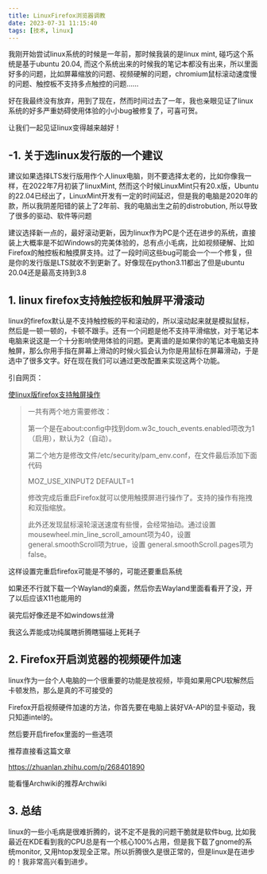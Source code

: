 ```yaml
---
title: LinuxFirefox浏览器调教
date: 2023-07-31 11:15:40
tags: [技术, linux]
---
```


我刚开始尝试linux系统的时候是一年前，那时候我装的是linux mint, 碰巧这个系统是基于ubuntu 20.04, 而这个系统出来的时候我的笔记本都没有出来，所以里面好多的问题，比如屏幕缩放的问题、视频硬解的问题，chromium鼠标滚动速度慢的问题、触控板不支持多点触控的问题……

好在我最终没有放弃，用到了现在，然而时间过去了一年，我也亲眼见证了linux系统的好多严重妨碍使用体验的小小bug被修复了，可喜可贺。

让我们一起见证linux变得越来越好！

## -1. 关于选linux发行版的一个建议

建议如果选择LTS发行版用作个人linux电脑，则不要选择太老的，比如你像我一样，在2022年7月初装了linuxMint, 然而这个时候LinuxMint只有20.x版，Ubuntu的22.04已经出了，LinuxMint开发有一定的时间延迟，但是我的电脑是2020年的款，所以我阴差阳错的装上了2年前、我的电脑出生之前的distrobution, 所以导致了很多的驱动、软件等问题

建议选择新一点的，最好滚动更新，因为linux作为PC是个还在进步的系统，直接装上大概率是不如Windows的完美体验的，总有点小毛病，比如视频硬解、比如Firefox的触控板和触摸屏支持。过了一段时间这些bug可能会一个一个修复，但是你的发行版是LTS就收不到更新了。好像现在python3.11都出了但是ubuntu 20.04还是最高支持到3.8

## 1. linux firefox支持触控板和触屏平滑滚动

linux的firefox默认是不支持触控板的平和滚动的，所以滚动起来就是模拟鼠标，然后是一顿一顿的，卡顿不跟手。还有一个问题是他不支持平滑缩放，对于笔记本电脑来说这是一个十分影响使用体验的问题。更离谱的是如果你的笔记本电脑支持触屏，那么你用手指在屏幕上滑动的时候火狐会认为你是用鼠标在屏幕滑动，于是选中了很多文字。好在现在我们可以通过更改配置来实现这两个功能。

引自网页：

[使linux版firefox支持触屏操作](https://beekc.top/2019/04/01/firefox-touchscreen/#:~:text=%E7%AC%AC%E4%B8%80%E4%B8%AA%E6%98%AF%E5%9C%A8about%3Aconfig%E4%B8%AD%E6%89%BE%E5%88%B0dom.w3c_touch_events.enabled%E9%A1%B9%E6%94%B9%E4%B8%BA1%EF%BC%88%E5%90%AF%E7%94%A8%EF%BC%89%EF%BC%8C%E9%BB%98%E8%AE%A4%E4%B8%BA2%EF%BC%88%E8%87%AA%E5%8A%A8%EF%BC%89%E3%80%82%20%E7%AC%AC%E4%BA%8C%E4%B8%AA%E5%9C%B0%E6%96%B9%E6%98%AF%E4%BF%AE%E6%94%B9%E6%96%87%E4%BB%B6%2Fetc%2Fsecurity%2Fpam_env.conf%EF%BC%8C%E5%9C%A8%E6%96%87%E4%BB%B6%E6%9C%80%E5%90%8E%E6%B7%BB%E5%8A%A0%E4%B8%8B%E9%9D%A2%E4%BB%A3%E7%A0%81,MOZ_USE_XINPUT2%20DEFAULT%3D1%20%E4%BF%AE%E6%94%B9%E5%AE%8C%E6%88%90%E5%90%8E%E9%87%8D%E5%90%AFFirefox%E5%B0%B1%E5%8F%AF%E4%BB%A5%E4%BD%BF%E7%94%A8%E8%A7%A6%E6%91%B8%E5%B1%8F%E8%BF%9B%E8%A1%8C%E6%93%8D%E4%BD%9C%E4%BA%86%E3%80%82)

> 一共有两个地方需要修改：
> 
> 第一个是在about:config中找到dom.w3c_touch_events.enabled项改为1（启用），默认为2（自动）。
> 
> 第二个地方是修改文件/etc/security/pam_env.conf，在文件最后添加下面代码
> 
> MOZ_USE_XINPUT2 DEFAULT=1
> 
> 修改完成后重启Firefox就可以使用触摸屏进行操作了。支持的操作有拖拽和双指缩放。
> 
> 此外还发现鼠标滚轮滚送速度有些慢，会经常抽动。通过设置mousewheel.min_line_scroll_amount项为40，设置 general.smoothScroll项为true，设置 general.smoothScroll.pages项为false。
> 

这样设置完重启firefox可能是不够的，可能还要重启系统

如果还不行就下载一个Wayland的桌面，然后你去Wayland里面看看开了没，开了以后应该X11也能用的

装完后好像还是不如windows丝滑

我这么弄能成功纯属瞎折腾瞎猫碰上死耗子

## 2. Firefox开启浏览器的视频硬件加速

linux作为一台个人电脑的一个很重要的功能是放视频，毕竟如果用CPU软解然后卡顿发热，那么是真的不可接受的

Firefox开启视频硬件加速的方法，你首先要在电脑上装好VA-API的显卡驱动，我只知道intel的。

然后要开启firefox里面的一些选项

推荐直接看这篇文章

<https://zhuanlan.zhihu.com/p/268401890>

能看懂Archwiki的推荐Archwiki


## 3. 总结

linux的一些小毛病是很难折腾的，说不定不是我的问题干脆就是软件bug, 比如我最近在KDE看到我的CPU总是有一个核心100%占用，但是我下载了gnome的系统monitor, 又用htop发现全正常。所以折腾很久是很正常的，但是linux是在进步的！我非常高兴看到进步。
